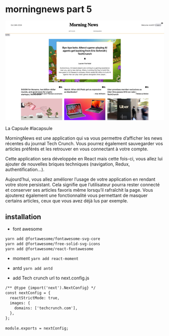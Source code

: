 # morningnews  part 5
![Website image](/docs/morningnews-part5-image.png)

La Capsule #lacapsule

MorningNews est une application qui va vous permettre d’afficher les news récentes du journal Tech Crunch. Vous pourrez également sauvegarder vos articles préférés et les retrouver en vous connectant à votre compte.

Cette application sera développée en React mais cette fois-ci, vous allez lui ajouter de nouvelles briques techniques (navigation, Redux, authentification…).

Aujourd’hui, vous allez améliorer l’usage de votre application en rendant votre store persistant. Cela signifie que l’utilisateur pourra rester connecté et conserver ses articles favoris même lorsqu’il rafraîchit la page. Vous ajouterez également une fonctionnalité vous permettant de masquer certains articles, ceux que vous avez déjà lus par exemple.

## installation

- font awesome
```
yarn add @fortawesome/fontawesome-svg-core
yarn add @fortawesome/free-solid-svg-icons
yarn add @fortawesome/react-fontawesome
```

- moment
`yarn add react-moment`

- antd
`yarn add antd`

- add Tech crunch url to next.config.js
```
/** @type {import('next').NextConfig} */
const nextConfig = {
  reactStrictMode: true,
  images: {
    domains: ['techcrunch.com'],
  },
};

module.exports = nextConfig;
```